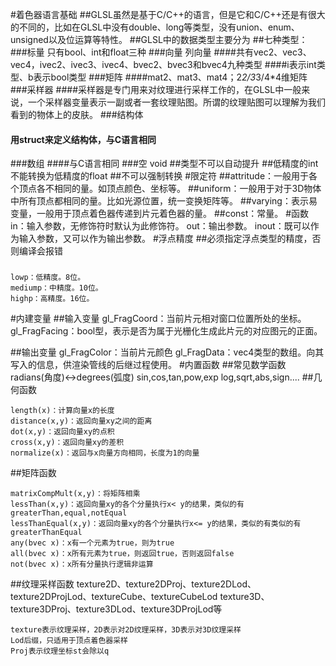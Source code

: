 #着色器语言基础
##GLSL虽然是基于C/C++的语言，但是它和C/C++还是有很大的不同的，比如在GLSL中没有double、long等类型，没有union、enum、unsigned以及位运算等特性。
##GLSL中的数据类型主要分为
##七种类型：
###标量 只有bool、int和float三种
###向量 列向量
####共有vec2、vec3、vec4，ivec2、ivec3、ivec4、bvec2、bvec3和bvec4九种类型
####i表示int类型、b表示bool类型 
###矩阵
####mat2、mat3、mat4；2*2/3*3/4*4维矩阵
###采样器
####采样器是专门用来对纹理进行采样工作的，在GLSL中一般来说，一个采样器变量表示一副或者一套纹理贴图。所谓的纹理贴图可以理解为我们看到的物体上的皮肤。
###结构体
#### 用struct来定义结构体，与C语言相同
###数组
####与C语言相同
###空  void
##类型不可以自动提升
##低精度的int不能转换为低精度的float
##不可以强制转换
#限定符
##attritude：一般用于各个顶点各不相同的量。如顶点颜色、坐标等。
##uniform：一般用于对于3D物体中所有顶点都相同的量。比如光源位置，统一变换矩阵等。
##varying：表示易变量，一般用于顶点着色器传递到片元着色器的量。
##const：常量。
#函数
in：输入参数，无修饰符时默认为此修饰符。
out：输出参数。
inout：既可以作为输入参数，又可以作为输出参数。
#浮点精度
##必须指定浮点类型的精度，否则编译会报错
###
    lowp：低精度。8位。
    mediump：中精度。10位。
    highp：高精度。16位。
#内建变量
##输入变量
        gl_FragCoord：当前片元相对窗口位置所处的坐标。
        gl_FragFacing：bool型，表示是否为属于光栅化生成此片元的对应图元的正面。

##输出变量
        gl_FragColor：当前片元颜色
        gl_FragData：vec4类型的数组。向其写入的信息，供渲染管线的后继过程使用。
#内置函数
##常见数学函数
    radians(角度)<->degrees(弧度)
    sin,cos,tan,pow,exp
    log,sqrt,abs,sign....
##几何函数

    length(x)：计算向量x的长度
    distance(x,y)：返回向量xy之间的距离
    dot(x,y)：返回向量xy的点积
    cross(x,y)：返回向量xy的差积
    normalize(x)：返回与x向量方向相同，长度为1的向量
##矩阵函数

    matrixCompMult(x,y)：将矩阵相乘
    lessThan(x,y)：返回向量xy的各个分量执行x< y的结果，类似的有greaterThan,equal,notEqual
    lessThanEqual(x,y)：返回向量xy的各个分量执行x<= y的结果，类似的有类似的有greaterThanEqual
    any(bvec x)：x有一个元素为true，则为true
    all(bvec x)：x所有元素为true，则返回true，否则返回false
    not(bvec x)：x所有分量执行逻辑非运算
##纹理采样函数
    texture2D、texture2DProj、texture2DLod、texture2DProjLod、textureCube、textureCubeLod
    texture3D、texture3DProj、texture3DLod、texture3DProjLod等
    
    texture表示纹理采样，2D表示对2D纹理采样，3D表示对3D纹理采样
    Lod后缀，只适用于顶点着色器采样
    Proj表示纹理坐标st会除以q

